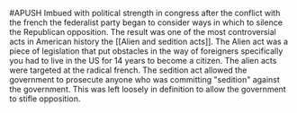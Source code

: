#APUSH
Imbued with political strength in congress after the conflict with the french the federalist party began to consider ways in which to silence the Republican opposition. The result was one of the most controversial acts in American history the [[Alien and sedition acts]]. The Alien act was a piece of legislation that put obstacles in the way of foreigners specifically you had to live in the US for 14 years to become a citizen. The alien acts were targeted at the radical french. The sedition act allowed the government to prosecute anyone who was committing "sedition" against the government. This was left loosely in definition to allow the government to stifle opposition. 